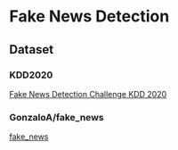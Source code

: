 # Fake News Detection

## Dataset
### KDD2020
[Fake News Detection Challenge KDD 2020](https://www.kaggle.com/competitions/fakenewskdd2020/overview)

### GonzaloA/fake_news
[fake_news](https://huggingface.co/datasets/GonzaloA/fake_news)
